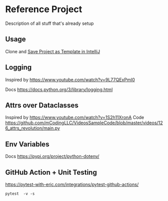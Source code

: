 # Reference Project
 
Description of all stuff that's already setup

## Usage
Clone and [Save Project as Template in IntelliJ](https://www.jetbrains.com/help/idea/saving-project-as-template.html#save-as-template)

## Logging
Inspired by https://www.youtube.com/watch?v=9L77QExPmI0

Docs https://docs.python.org/3/library/logging.html

## Attrs over Dataclasses
Inspired by https://www.youtube.com/watch?v=1S2h11XronA
Code https://github.com/mCodingLLC/VideosSampleCode/blob/master/videos/126_attrs_revolution/main.py


## Env Variables 
Docs https://pypi.org/project/python-dotenv/


## GitHub Action + Unit Testing
https://pytest-with-eric.com/integrations/pytest-github-actions/
```
pytest  -v -s
```